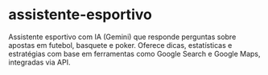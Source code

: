 # assistente-esportivo
Assistente esportivo com IA (Gemini) que responde perguntas sobre apostas em futebol, basquete e poker. Oferece dicas, estatísticas e estratégias com base em ferramentas como Google Search e Google Maps, integradas via API.
